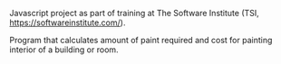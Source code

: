 Javascript project as part of training at The Software Institute (TSI, https://softwareinstitute.com/).

Program that calculates amount of paint required and cost for painting interior of a building or room.
